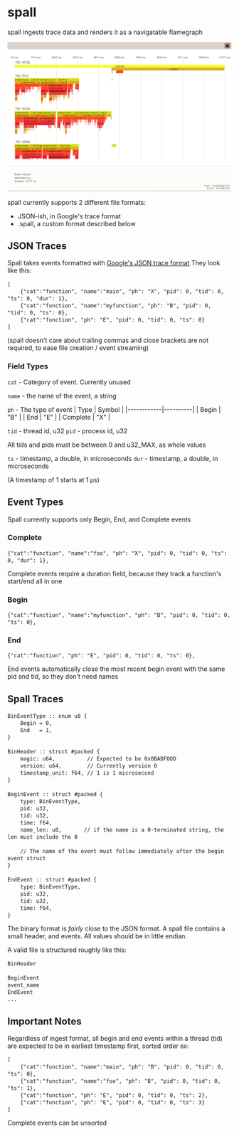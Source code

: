 # spall

spall ingests trace data and renders it as a navigatable flamegraph

![spall use](media/spall.png)

spall currently supports 2 different file formats:
- JSON-ish, in Google's trace format 
- .spall, a custom format described below

## JSON Traces 
Spall takes events formatted with [Google's JSON trace format](https://docs.google.com/document/d/1CvAClvFfyA5R-PhYUmn5OOQtYMH4h6I0nSsKchNAySU/preview)
They look like this:
```
[
	{"cat":"function", "name":"main", "ph": "X", "pid": 0, "tid": 0, "ts": 0, "dur": 1},
	{"cat":"function", "name":"myfunction", "ph": "B", "pid": 0, "tid": 0, "ts": 0},
	{"cat":"function", "ph": "E", "pid": 0, "tid": 0, "ts": 0}
]
```
(spall doesn't care about trailing commas and close brackets are not required, to ease file creation / event streaming)

### Field Types

`cat` - Category of event. Currently unused

`name` - the name of the event, a string

`ph` - The type of event
|    Type    | Symbol  |
|------------|----------|
|    Begin   |   "B"   |
|    End     |   "E"   |
| Complete   |   "X"   |

`tid` - thread id, u32
`pid` - process id, u32

All tids and pids must be between 0 and u32_MAX, as whole values

`ts`  - timestamp, a double, in microseconds
`dur` - timestamp, a double, in microseconds

(A timestamp of 1 starts at 1 μs)

## Event Types

Spall currently supports only Begin, End, and Complete events

### Complete
```
{"cat":"function", "name":"foo", "ph": "X", "pid": 0, "tid": 0, "ts": 0, "dur": 1},
```
Complete events require a duration field, because they track a function's start/end all in one

### Begin
```
{"cat":"function", "name":"myfunction", "ph": "B", "pid": 0, "tid": 0, "ts": 0},
```

### End
```
{"cat":"function", "ph": "E", "pid": 0, "tid": 0, "ts": 0},
```
End events automatically close the most recent begin event with the same pid and tid, so they don't need names


## Spall Traces
```Odin
BinEventType :: enum u8 {
	Begin = 0,
	End   = 1,
}

BinHeader :: struct #packed {
	magic: u64,          // Expected to be 0x0BADFOOD
	version: u64,        // Currently version 0
	timestamp_unit: f64, // 1 is 1 microsecond
}

BeginEvent :: struct #packed {
	type: BinEventType,
	pid: u32,
	tid: u32,
	time: f64,
	name_len: u8,       // if the name is a 0-terminated string, the len must include the 0

	// The name of the event must follow immediately after the begin event struct
}

EndEvent :: struct #packed {
	type: BinEventType,
	pid: u32,
	tid: u32,
	time: f64,
}
```

The binary format is *fairly* close to the JSON format. A spall file contains a small header, and events.
All values should be in little endian.

A valid file is structured roughly like this:
```
BinHeader

BeginEvent
event_name
EndEvent
...
```

## Important Notes

Regardless of ingest format, all begin and end events within a thread (tid) are expected to be in earliest timestamp first, sorted order
ex:
```
[
	{"cat":"function", "name":"main", "ph": "B", "pid": 0, "tid": 0, "ts": 0},
	{"cat":"function", "name":"foo", "ph": "B", "pid": 0, "tid": 0, "ts": 1},
	{"cat":"function", "ph": "E", "pid": 0, "tid": 0, "ts": 2},
	{"cat":"function", "ph": "E", "pid": 0, "tid": 0, "ts": 3}
]
```
Complete events can be unsorted
